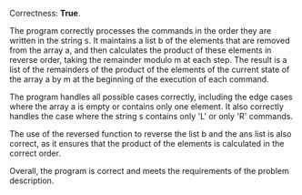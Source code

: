 Correctness: **True**.

The program correctly processes the commands in the order they are written in the string s. It maintains a list b of the elements that are removed from the array a, and then calculates the product of these elements in reverse order, taking the remainder modulo m at each step. The result is a list of the remainders of the product of the elements of the current state of the array a by m at the beginning of the execution of each command.

The program handles all possible cases correctly, including the edge cases where the array a is empty or contains only one element. It also correctly handles the case where the string s contains only 'L' or only 'R' commands.

The use of the reversed function to reverse the list b and the ans list is also correct, as it ensures that the product of the elements is calculated in the correct order.

Overall, the program is correct and meets the requirements of the problem description.